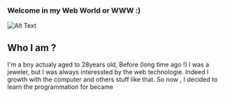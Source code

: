 ### Welcome in my Web World or WWW :)

![Alt Text](https://media.giphy.com/media/vFKqnCdLPNOKc/giphy.gif)

## Who I am ?

I'm a boy actualy aged to 28years old, Before (long time ago !) I was a jeweler, but I was always interessted by the web technologie. Indeed I growth with the computer and others stuff like that.  So now , I decided to learn the programmation for became 
